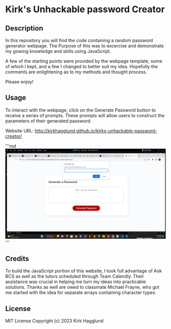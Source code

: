 # Kirk's Unhackable password Creator

## Description

In this repository you will find the code containing a random password generator webpage. The Purpose of this was to excercise and demonstrate my gowing knowledge and skills using JavaScript.

A few of the starting points were provided by the webpage template, some of which I kept, and a few I changed to better suit my idea. Hopefully the comments are enlightening as to my methods and thought process.

Please enjoy!

## Usage

To interact with the webpage, click on the Generate Password button to receive a series of prompts. These prompts will allow users to construct the parameters of their generated password.

Website URL: http://kirkhagglund.github.io/kirks-unhackable-password-creator/

'''md
![A screenhot of the website](./assets/images/2023-01-20%20(4).png)
'''

## Credits

To build the JavaScript portion of this website, I took full advantage of Ask BCS as well as the tutors scheduled through Team Calendly. Their assistance was crucial in helping me turn my ideas into practicable solutions. Thanks as well are owed to classmate Michael Frayne, who got me started with the idea for separate arrays containing character types. 

## License

MIT License Copyright (c) 2023 Kirk Hagglund